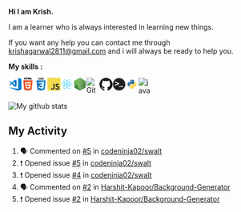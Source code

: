 **Hi I am Krish.**

I am a learner who is always interested in learning new things.

If you want any help you can contact me through krishagarwal2811@gmail.com and i will always be ready to help you.

**My skills :**

<img align="left" alt="Visual Studio Code" width="26px" src="https://raw.githubusercontent.com/github/explore/80688e429a7d4ef2fca1e82350fe8e3517d3494d/topics/visual-studio-code/visual-studio-code.png" />

<img align="left" alt="HTML5" width="26px" src="https://raw.githubusercontent.com/github/explore/80688e429a7d4ef2fca1e82350fe8e3517d3494d/topics/html/html.png" />

<img align="left" alt="CSS3" width="26px" src="https://raw.githubusercontent.com/github/explore/80688e429a7d4ef2fca1e82350fe8e3517d3494d/topics/css/css.png" />

<img align="left" alt="JavaScript" width="26px" src="https://raw.githubusercontent.com/github/explore/80688e429a7d4ef2fca1e82350fe8e3517d3494d/topics/javascript/javascript.png" />

<img align="left" alt="React" width="26px" src="https://raw.githubusercontent.com/github/explore/80688e429a7d4ef2fca1e82350fe8e3517d3494d/topics/react/react.png" />

<img align="left" alt="Node.js" width="26px" src="https://raw.githubusercontent.com/github/explore/80688e429a7d4ef2fca1e82350fe8e3517d3494d/topics/nodejs/nodejs.png" />

<img align="left" alt="Git" width="26px" src="https://iconape.com/wp-content/files/ni/64759/png/git-icon.png" />

<img align="left" alt="GitHub" width="26px" src="https://raw.githubusercontent.com/github/explore/78df643247d429f6cc873026c0622819ad797942/topics/github/github.png" />

<img align="left" alt="Terminal" width="26px" src="https://raw.githubusercontent.com/github/explore/80688e429a7d4ef2fca1e82350fe8e3517d3494d/topics/terminal/terminal.png" />

<img align="left" alt="python" width="26px" src="https://raw.githubusercontent.com/github/explore/80688e429a7d4ef2fca1e82350fe8e3517d3494d/topics/python/python.png"/>

<img align="left" alt="java" width="26px" src="https://www.brandeps.com/logo-download/J/Java-logo-vector-01.svg"/>

<br /><br />

![My github stats](https://github-readme-stats.codestackr.vercel.app/api?username=krishagarwal2811&show_icons=true&theme=radical&hide=issues&hide_border=true)

## My Activity

<!--START_SECTION:activity-->

1. 🗣 Commented on [#5](https://github.com/codeninja02/swalt/issues/5) in [codeninja02/swalt](https://github.com/codeninja02/swalt)
2. ❗️ Opened issue [#5](https://github.com/codeninja02/swalt/issues/5) in [codeninja02/swalt](https://github.com/codeninja02/swalt)
3. ❗️ Opened issue [#4](https://github.com/codeninja02/swalt/issues/4) in [codeninja02/swalt](https://github.com/codeninja02/swalt)
4. 🗣 Commented on [#2](https://github.com/Harshit-Kapoor/Background-Generator/issues/2) in [Harshit-Kapoor/Background-Generator](https://github.com/Harshit-Kapoor/Background-Generator)
5. ❗️ Opened issue [#2](https://github.com/Harshit-Kapoor/Background-Generator/issues/2) in [Harshit-Kapoor/Background-Generator](https://github.com/Harshit-Kapoor/Background-Generator)
<!--END_SECTION:activity-->

